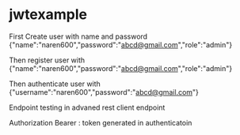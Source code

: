# jwtexample
First Create user with name and password
{"name":"naren600","password":"abcd@gmail.com","role":"admin"}

Then register user with
{"name":"naren600","password":"abcd@gmail.com","role":"admin"}

Then authenticate user with
{"username":"naren600","password":"abcd@gmail.com"}

Endpoint testing in advaned rest client
endpoint 

Authorization  Bearer : token generated in authenticatoin


